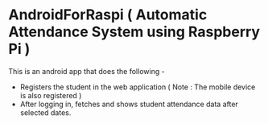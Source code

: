 # AndroidForRaspi ( Automatic Attendance System using Raspberry Pi )

This is an android app that does the following - 
 - Registers the student in the web application ( Note : The mobile device is also registered ) 
 - After logging in, fetches and shows student attendance data after selected dates.
